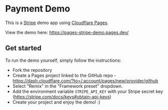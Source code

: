 # Payment Demo

This is a [Stripe](https://stripe.com/) demo app using [Cloudflare Pages](https://pages.dev).

View the demo here: https://pages-stripe-demo.pages.dev/

## Get started

To run the demo yourself, simply follow the instructions:

* Fork the repository
* Create a Pages project linked to the GitHub repo - https://dash.cloudflare.com/?to=/:account/pages/new/provider/github
* Select "Remix" in the "Framework preset" dropdown.
* Add the environment variable `STRIPE_API_KEY` with your Stripe secret key (https://stripe.com/docs/keys#obtain-api-keys)
* Create your project and enjoy the demo! :)
